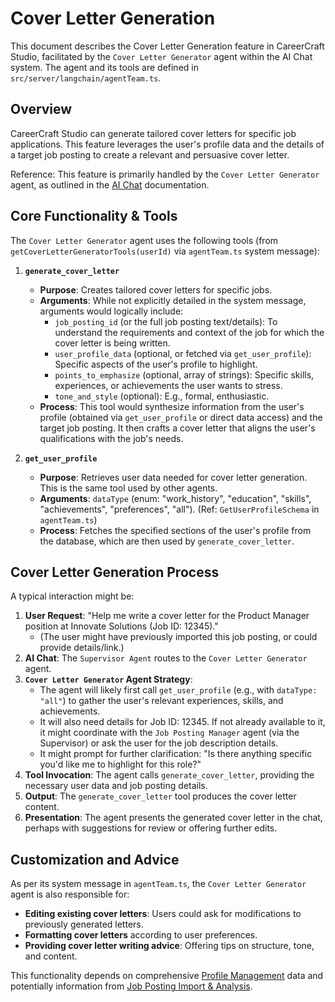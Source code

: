 # Cover Letter Generation

This document describes the Cover Letter Generation feature in CareerCraft Studio, facilitated by the `Cover Letter Generator` agent within the AI Chat system. The agent and its tools are defined in `src/server/langchain/agentTeam.ts`.

## Overview

CareerCraft Studio can generate tailored cover letters for specific job applications. This feature leverages the user's profile data and the details of a target job posting to create a relevant and persuasive cover letter.

Reference: This feature is primarily handled by the `Cover Letter Generator` agent, as outlined in the [AI Chat](./ai-chat.md) documentation.

## Core Functionality & Tools

The `Cover Letter Generator` agent uses the following tools (from `getCoverLetterGeneratorTools(userId)` via `agentTeam.ts` system message):

1.  **`generate_cover_letter`**

    - **Purpose**: Creates tailored cover letters for specific jobs.
    - **Arguments**: While not explicitly detailed in the system message, arguments would logically include:
      - `job_posting_id` (or the full job posting text/details): To understand the requirements and context of the job for which the cover letter is being written.
      - `user_profile_data` (optional, or fetched via `get_user_profile`): Specific aspects of the user's profile to highlight.
      - `points_to_emphasize` (optional, array of strings): Specific skills, experiences, or achievements the user wants to stress.
      - `tone_and_style` (optional): E.g., formal, enthusiastic.
    - **Process**: This tool would synthesize information from the user's profile (obtained via `get_user_profile` or direct data access) and the target job posting. It then crafts a cover letter that aligns the user's qualifications with the job's needs.

2.  **`get_user_profile`**
    - **Purpose**: Retrieves user data needed for cover letter generation. This is the same tool used by other agents.
    - **Arguments**: `dataType` (enum: "work_history", "education", "skills", "achievements", "preferences", "all"). (Ref: `GetUserProfileSchema` in `agentTeam.ts`)
    - **Process**: Fetches the specified sections of the user's profile from the database, which are then used by `generate_cover_letter`.

## Cover Letter Generation Process

A typical interaction might be:

1.  **User Request**: "Help me write a cover letter for the Product Manager position at Innovate Solutions (Job ID: 12345)."
    - (The user might have previously imported this job posting, or could provide details/link.)
2.  **AI Chat**: The `Supervisor Agent` routes to the `Cover Letter Generator` agent.
3.  **`Cover Letter Generator` Agent Strategy**:
    - The agent will likely first call `get_user_profile` (e.g., with `dataType: "all"`) to gather the user's relevant experiences, skills, and achievements.
    - It will also need details for Job ID: 12345. If not already available to it, it might coordinate with the `Job Posting Manager` agent (via the Supervisor) or ask the user for the job description details.
    - It might prompt for further clarification: "Is there anything specific you'd like me to highlight for this role?"
4.  **Tool Invocation**: The agent calls `generate_cover_letter`, providing the necessary user data and job posting details.
5.  **Output**: The `generate_cover_letter` tool produces the cover letter content.
6.  **Presentation**: The agent presents the generated cover letter in the chat, perhaps with suggestions for review or offering further edits.

## Customization and Advice

As per its system message in `agentTeam.ts`, the `Cover Letter Generator` agent is also responsible for:

- **Editing existing cover letters**: Users could ask for modifications to previously generated letters.
- **Formatting cover letters** according to user preferences.
- **Providing cover letter writing advice**: Offering tips on structure, tone, and content.

This functionality depends on comprehensive [Profile Management](./profile-management.md) data and potentially information from [Job Posting Import & Analysis](./job-posting-import.md).
